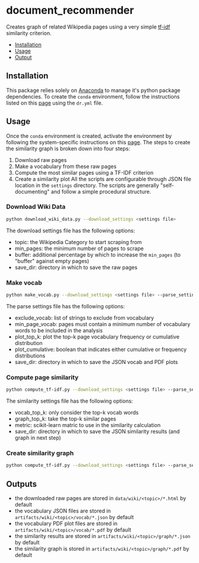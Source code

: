 # document_recommender
Creates graph of related Wikipedia pages using a very simple [tf-idf](https://en.wikipedia.org/wiki/Tf%E2%80%93idf) similarity criterion.

* [Installation](#installation)
* [Usage](#usage)
* [Output](#output)

<a name="installation"/>

## Installation
This package relies solely on [Anaconda](https://www.anaconda.com/) to manage it's python package dependencies.
To create the `conda` environment, follow the instructions listed on this [page](https://conda.io/docs/user-guide/tasks/manage-environments.html#creating-an-environment-from-an-environment-yml-file) using the `dr.yml` file.

<a name="usage"/>

## Usage
Once the `conda` environment is created, activate the environment by following the system-specific instructions on this [page](https://conda.io/docs/user-guide/tasks/manage-environments.html#creating-an-environment-from-an-environment-yml-file).
The steps to create the similarity graph is broken down into four steps:
1. Download raw pages
2. Make a vocabulary from these raw pages
3. Compute the most similar pages using a TF-IDF criterion
4. Create a similarity plot
All the scripts are configurable through JSON file location in the `settings` directory.
The scripts are generally "self-documenting" and follow a simple procedural structure.

### Download Wiki Data
```bash
python download_wiki_data.py --download_settings <settings file>
```
The download settings file has the following options:
* topic: the Wikipedia Category to start scraping from
* min_pages: the minimum number of pages to scrape
* buffer: additional percentage by which to increase the `min_pages` (to "buffer" against empty pages)
* save_dir: directory in which to save the raw pages

### Make vocab
```bash
python make_vocab.py --download_settings <settings file> --parse_settings <settings file>
```
The parse settings file has the following options:
* exclude_vocab: list of strings to exclude from vocabulary
* min_page_vocab: pages must contain a minimum number of vocabulary words to be included in the analysis
* plot_top_k: plot the top-k page vocabulary frequency or cumulative distribution
* plot_cumulative: boolean that indicates either cumulative or frequency distributions
* save_dir: directory in which to save the JSON vocab and PDF plots

### Compute page similarity
```bash
python compute_tf-idf.py --download_settings <settings file> --parse_settings <settings file> --similarity_settings <settings file>
```
The similarity settings file has the following options:
* vocab_top_k: only consider the top-k vocab words
* graph_top_k: take the top-k similar pages
* metric: scikit-learn matric to use in the similarity calculation
* save_dir: directory in which to save the JSON similarity results (and graph in next step)

### Create similarity graph
```bash
python compute_tf-idf.py --download_settings <settings file> --parse_settings <settings file> --similarity_settings <settings file>
```

<a name="output"/>

## Outputs
* the downloaded raw pages are stored in `data/wiki/<topic>/*.html` by default
* the vocabulary JSON files are stored in `artifacts/wiki/<topic>/vocab/*.json` by default
* the vocabulary PDF plot files are stored in `artifacts/wiki/<topic>/vocab/*.pdf` by default
* the similarity results are stored in `artifacts/wiki/<topic>/graph/*.json` by default
* the similarity graph is stored in `artifacts/wiki/<topic>/graph/*.pdf` by default